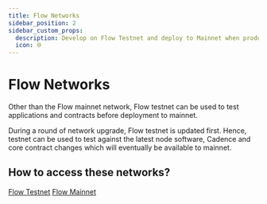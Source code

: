 ```yaml
---
title: Flow Networks
sidebar_position: 2
sidebar_custom_props:
  description: Develop on Flow Testnet and deploy to Mainnet when production ready.
  icon: 🌐
---
```


# Flow Networks

Other than the Flow mainnet network, Flow testnet can be used to test applications and contracts before deployment to mainnet.

During a round of network upgrade, Flow testnet is updated first. Hence, testnet can be used to test against the latest node software, Cadence and core contract changes which will eventually be available to mainnet.

## How to access these networks?

[Flow Testnet](./accessing-testnet.md)
[Flow Mainnet](./accessing-mainnet.md)
